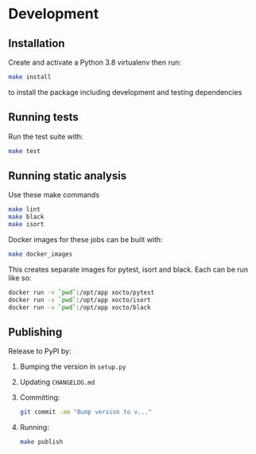 # Development

## Installation

Create and activate a Python 3.8 virtualenv then run:

```sh
make install
```

to install the package including development and testing dependencies

## Running tests

Run the test suite with:

```sh
make test
```

## Running static analysis

Use these make commands

```sh
make lint
make black
make isort
```

Docker images for these jobs can be built with:

```sh
make docker_images
```

This creates separate images for pytest, isort and black. Each can be run like
so:

```sh
docker run -v `pwd`:/opt/app xocto/pytest
docker run -v `pwd`:/opt/app xocto/isort
docker run -v `pwd`:/opt/app xocto/black
```

## Publishing

Release to PyPI by:

1. Bumping the version in `setup.py`

2. Updating `CHANGELOG.md`

3. Committing:

   ```sh
   git commit -am "Bump version to v..."
   ```

4. Running:

   ```sh
   make publish
   ```
